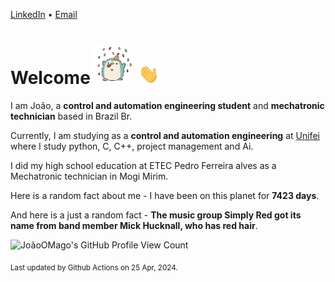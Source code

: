 [LinkedIn](https://www.linkedin.com/in/joão-pedro-gozzoli-b95641301/) &bull;
[Email](joaopedrogozzoli@gmail.com)

# Welcome <img src="happy.gif" height="64px" /> <img src="wave.gif" height="32px" />

I am João, a  **control and automation engineering student** and **mechatronic technician** based in Brazil Br.

Currently, I am studying as a **control and automation engineering** at [Unifei](https://unifei.edu.br) where I study python, C, C++, project management and Ai.

I did my high school education at ETEC Pedro Ferreira alves as a Mechatronic technician in Mogi Mirim.

Here is a random fact about me - I have been on this planet for **7423 days**.

And here is a just a random fact -  **The music group Simply Red got its name from band member Mick Hucknall, who has red hair**.

![JoãoOMago's GitHub Profile View Count](https://komarev.com/ghpvc/?username=JoaoOMago)

<sub>Last updated by Github Actions on 25 Apr, 2024.</sub>
